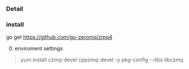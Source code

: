 ### Detail

### install

go get https://github.com/go-zeromq/zmq4

0. enviroment settings

> yum install czmq-devel cppzmq-devel -y
> pkg-config --libs libczmq


